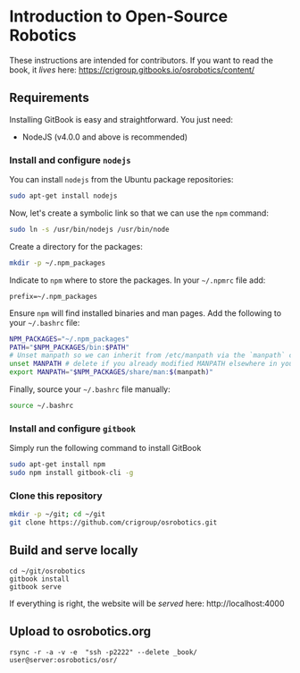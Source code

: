# Introduction to Open-Source Robotics

These instructions are intended for contributors. If you want to read the book,
it *lives* here: https://crigroup.gitbooks.io/osrobotics/content/

## Requirements
Installing GitBook is easy and straightforward. You just need:
* NodeJS (v4.0.0 and above is recommended)

### Install and configure `nodejs`
You can install `nodejs` from the Ubuntu package repositories:
```bash
sudo apt-get install nodejs
```

Now, let's create a symbolic link so that we can use the `npm` command:
```bash
sudo ln -s /usr/bin/nodejs /usr/bin/node
```

Create a directory for the packages:
```bash
mkdir -p ~/.npm_packages
```

Indicate to `npm` where to store the packages. In your `~/.npmrc` file add:
```
prefix=~/.npm_packages
```

Ensure `npm` will find installed binaries and man pages. Add the following to
your `~/.bashrc` file:
```bash
NPM_PACKAGES="~/.npm_packages"
PATH="$NPM_PACKAGES/bin:$PATH"
# Unset manpath so we can inherit from /etc/manpath via the `manpath` command
unset MANPATH # delete if you already modified MANPATH elsewhere in your config
export MANPATH="$NPM_PACKAGES/share/man:$(manpath)"
```

Finally, source your `~/.bashrc` file manually:
```bash
source ~/.bashrc
```

### Install and configure `gitbook`
 Simply run the following command to install GitBook
```bash
sudo apt-get install npm
sudo npm install gitbook-cli -g
```

### Clone this repository
```bash
mkdir -p ~/git; cd ~/git
git clone https://github.com/crigroup/osrobotics.git
```

## Build and serve locally
```
cd ~/git/osrobotics
gitbook install
gitbook serve
```

If everything is right, the website will be *served* here: http://localhost:4000

## Upload to osrobotics.org
```
rsync -r -a -v -e  "ssh -p2222" --delete _book/ user@server:osrobotics/osr/
```

